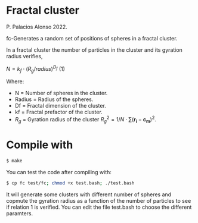 # Fractal cluster
P. Palacios Alonso 2022.

fc-Generates a random set of positions of spheres in a fractal cluster.

In a fractal cluster the number of particles in the cluster and its gyration radius verifies,

$N = k_f \cdot (R_g/radius)^{D_f}$ (1)

Where:

   - N = Number of spheres in the cluster.
   - Radius = Radius of the spheres.
   - Df = Fractal dimension of the cluster.
   - kf = Fractal prefactor of the cluster.
   - $R_g$ = Gyration radius of the cluster $R_g^2 = 1/N \cdot \sum (\mathbf{r_i}-\mathbf{c_m})^2$.
   
# Compile with
```bash
$ make
```
You can test the code after compiling with:
```bash
$ cp fc test/fc; chmod +x test.bash; ./test.bash
```
It will generate some clusters with different number of spheres and copmute the gyration radius as a function of the number of particles to see if relation 1 is verified.
You can edit the file test.bash to choose the different paramters. 

  
